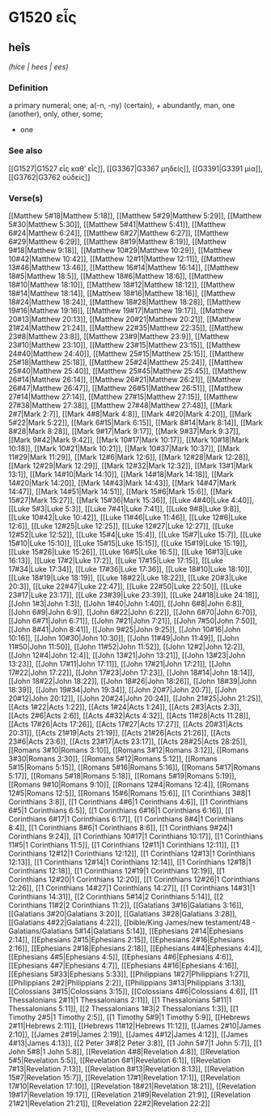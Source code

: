 # G1520 εἷς

## heîs

_(hice | hees | ees)_

### Definition

a primary numeral; one; a(-n, -ny) (certain), + abundantly, man, one (another), only, other, some; 

- one

### See also

[[G1527|G1527 εἷς καθ’ εἷς]], [[G3367|G3367 μηδείς]], [[G3391|G3391 μία]], [[G3762|G3762 οὐδείς]]

### Verse(s)

[[Matthew 5#18|Matthew 5:18]], [[Matthew 5#29|Matthew 5:29]], [[Matthew 5#30|Matthew 5:30]], [[Matthew 5#41|Matthew 5:41]], [[Matthew 6#24|Matthew 6:24]], [[Matthew 6#27|Matthew 6:27]], [[Matthew 6#29|Matthew 6:29]], [[Matthew 8#19|Matthew 8:19]], [[Matthew 9#18|Matthew 9:18]], [[Matthew 10#29|Matthew 10:29]], [[Matthew 10#42|Matthew 10:42]], [[Matthew 12#11|Matthew 12:11]], [[Matthew 13#46|Matthew 13:46]], [[Matthew 16#14|Matthew 16:14]], [[Matthew 18#5|Matthew 18:5]], [[Matthew 18#6|Matthew 18:6]], [[Matthew 18#10|Matthew 18:10]], [[Matthew 18#12|Matthew 18:12]], [[Matthew 18#14|Matthew 18:14]], [[Matthew 18#16|Matthew 18:16]], [[Matthew 18#24|Matthew 18:24]], [[Matthew 18#28|Matthew 18:28]], [[Matthew 19#16|Matthew 19:16]], [[Matthew 19#17|Matthew 19:17]], [[Matthew 20#13|Matthew 20:13]], [[Matthew 20#21|Matthew 20:21]], [[Matthew 21#24|Matthew 21:24]], [[Matthew 22#35|Matthew 22:35]], [[Matthew 23#8|Matthew 23:8]], [[Matthew 23#9|Matthew 23:9]], [[Matthew 23#10|Matthew 23:10]], [[Matthew 23#15|Matthew 23:15]], [[Matthew 24#40|Matthew 24:40]], [[Matthew 25#15|Matthew 25:15]], [[Matthew 25#18|Matthew 25:18]], [[Matthew 25#24|Matthew 25:24]], [[Matthew 25#40|Matthew 25:40]], [[Matthew 25#45|Matthew 25:45]], [[Matthew 26#14|Matthew 26:14]], [[Matthew 26#21|Matthew 26:21]], [[Matthew 26#47|Matthew 26:47]], [[Matthew 26#51|Matthew 26:51]], [[Matthew 27#14|Matthew 27:14]], [[Matthew 27#15|Matthew 27:15]], [[Matthew 27#38|Matthew 27:38]], [[Matthew 27#48|Matthew 27:48]], [[Mark 2#7|Mark 2:7]], [[Mark 4#8|Mark 4:8]], [[Mark 4#20|Mark 4:20]], [[Mark 5#22|Mark 5:22]], [[Mark 6#15|Mark 6:15]], [[Mark 8#14|Mark 8:14]], [[Mark 8#28|Mark 8:28]], [[Mark 9#17|Mark 9:17]], [[Mark 9#37|Mark 9:37]], [[Mark 9#42|Mark 9:42]], [[Mark 10#17|Mark 10:17]], [[Mark 10#18|Mark 10:18]], [[Mark 10#21|Mark 10:21]], [[Mark 10#37|Mark 10:37]], [[Mark 11#29|Mark 11:29]], [[Mark 12#6|Mark 12:6]], [[Mark 12#28|Mark 12:28]], [[Mark 12#29|Mark 12:29]], [[Mark 12#32|Mark 12:32]], [[Mark 13#1|Mark 13:1]], [[Mark 14#10|Mark 14:10]], [[Mark 14#18|Mark 14:18]], [[Mark 14#20|Mark 14:20]], [[Mark 14#43|Mark 14:43]], [[Mark 14#47|Mark 14:47]], [[Mark 14#51|Mark 14:51]], [[Mark 15#6|Mark 15:6]], [[Mark 15#27|Mark 15:27]], [[Mark 15#36|Mark 15:36]], [[Luke 4#40|Luke 4:40]], [[Luke 5#3|Luke 5:3]], [[Luke 7#41|Luke 7:41]], [[Luke 9#8|Luke 9:8]], [[Luke 10#42|Luke 10:42]], [[Luke 11#46|Luke 11:46]], [[Luke 12#6|Luke 12:6]], [[Luke 12#25|Luke 12:25]], [[Luke 12#27|Luke 12:27]], [[Luke 12#52|Luke 12:52]], [[Luke 15#4|Luke 15:4]], [[Luke 15#7|Luke 15:7]], [[Luke 15#10|Luke 15:10]], [[Luke 15#15|Luke 15:15]], [[Luke 15#19|Luke 15:19]], [[Luke 15#26|Luke 15:26]], [[Luke 16#5|Luke 16:5]], [[Luke 16#13|Luke 16:13]], [[Luke 17#2|Luke 17:2]], [[Luke 17#15|Luke 17:15]], [[Luke 17#34|Luke 17:34]], [[Luke 17#36|Luke 17:36]], [[Luke 18#10|Luke 18:10]], [[Luke 18#19|Luke 18:19]], [[Luke 18#22|Luke 18:22]], [[Luke 20#3|Luke 20:3]], [[Luke 22#47|Luke 22:47]], [[Luke 22#50|Luke 22:50]], [[Luke 23#17|Luke 23:17]], [[Luke 23#39|Luke 23:39]], [[Luke 24#18|Luke 24:18]], [[John 1#3|John 1:3]], [[John 1#40|John 1:40]], [[John 6#8|John 6:8]], [[John 6#9|John 6:9]], [[John 6#22|John 6:22]], [[John 6#70|John 6:70]], [[John 6#71|John 6:71]], [[John 7#21|John 7:21]], [[John 7#50|John 7:50]], [[John 8#41|John 8:41]], [[John 9#25|John 9:25]], [[John 10#16|John 10:16]], [[John 10#30|John 10:30]], [[John 11#49|John 11:49]], [[John 11#50|John 11:50]], [[John 11#52|John 11:52]], [[John 12#2|John 12:2]], [[John 12#4|John 12:4]], [[John 13#21|John 13:21]], [[John 13#23|John 13:23]], [[John 17#11|John 17:11]], [[John 17#21|John 17:21]], [[John 17#22|John 17:22]], [[John 17#23|John 17:23]], [[John 18#14|John 18:14]], [[John 18#22|John 18:22]], [[John 18#26|John 18:26]], [[John 18#39|John 18:39]], [[John 19#34|John 19:34]], [[John 20#7|John 20:7]], [[John 20#12|John 20:12]], [[John 20#24|John 20:24]], [[John 21#25|John 21:25]], [[Acts 1#22|Acts 1:22]], [[Acts 1#24|Acts 1:24]], [[Acts 2#3|Acts 2:3]], [[Acts 2#6|Acts 2:6]], [[Acts 4#32|Acts 4:32]], [[Acts 11#28|Acts 11:28]], [[Acts 17#26|Acts 17:26]], [[Acts 17#27|Acts 17:27]], [[Acts 20#31|Acts 20:31]], [[Acts 21#19|Acts 21:19]], [[Acts 21#26|Acts 21:26]], [[Acts 23#6|Acts 23:6]], [[Acts 23#17|Acts 23:17]], [[Acts 28#25|Acts 28:25]], [[Romans 3#10|Romans 3:10]], [[Romans 3#12|Romans 3:12]], [[Romans 3#30|Romans 3:30]], [[Romans 5#12|Romans 5:12]], [[Romans 5#15|Romans 5:15]], [[Romans 5#16|Romans 5:16]], [[Romans 5#17|Romans 5:17]], [[Romans 5#18|Romans 5:18]], [[Romans 5#19|Romans 5:19]], [[Romans 9#10|Romans 9:10]], [[Romans 12#4|Romans 12:4]], [[Romans 12#5|Romans 12:5]], [[Romans 15#6|Romans 15:6]], [[1 Corinthians 3#8|1 Corinthians 3:8]], [[1 Corinthians 4#6|1 Corinthians 4:6]], [[1 Corinthians 6#5|1 Corinthians 6:5]], [[1 Corinthians 6#16|1 Corinthians 6:16]], [[1 Corinthians 6#17|1 Corinthians 6:17]], [[1 Corinthians 8#4|1 Corinthians 8:4]], [[1 Corinthians 8#6|1 Corinthians 8:6]], [[1 Corinthians 9#24|1 Corinthians 9:24]], [[1 Corinthians 10#17|1 Corinthians 10:17]], [[1 Corinthians 11#5|1 Corinthians 11:5]], [[1 Corinthians 12#11|1 Corinthians 12:11]], [[1 Corinthians 12#12|1 Corinthians 12:12]], [[1 Corinthians 12#13|1 Corinthians 12:13]], [[1 Corinthians 12#14|1 Corinthians 12:14]], [[1 Corinthians 12#18|1 Corinthians 12:18]], [[1 Corinthians 12#19|1 Corinthians 12:19]], [[1 Corinthians 12#20|1 Corinthians 12:20]], [[1 Corinthians 12#26|1 Corinthians 12:26]], [[1 Corinthians 14#27|1 Corinthians 14:27]], [[1 Corinthians 14#31|1 Corinthians 14:31]], [[2 Corinthians 5#14|2 Corinthians 5:14]], [[2 Corinthians 11#2|2 Corinthians 11:2]], [[Galatians 3#16|Galatians 3:16]], [[Galatians 3#20|Galatians 3:20]], [[Galatians 3#28|Galatians 3:28]], [[Galatians 4#22|Galatians 4:22]], [[bible/King James/new testament/48 - Galatians/Galatians 5#14|Galatians 5:14]], [[Ephesians 2#14|Ephesians 2:14]], [[Ephesians 2#15|Ephesians 2:15]], [[Ephesians 2#16|Ephesians 2:16]], [[Ephesians 2#18|Ephesians 2:18]], [[Ephesians 4#4|Ephesians 4:4]], [[Ephesians 4#5|Ephesians 4:5]], [[Ephesians 4#6|Ephesians 4:6]], [[Ephesians 4#7|Ephesians 4:7]], [[Ephesians 4#16|Ephesians 4:16]], [[Ephesians 5#33|Ephesians 5:33]], [[Philippians 1#27|Philippians 1:27]], [[Philippians 2#2|Philippians 2:2]], [[Philippians 3#13|Philippians 3:13]], [[Colossians 3#15|Colossians 3:15]], [[Colossians 4#6|Colossians 4:6]], [[1 Thessalonians 2#11|1 Thessalonians 2:11]], [[1 Thessalonians 5#11|1 Thessalonians 5:11]], [[2 Thessalonians 1#3|2 Thessalonians 1:3]], [[1 Timothy 2#5|1 Timothy 2:5]], [[1 Timothy 5#9|1 Timothy 5:9]], [[Hebrews 2#11|Hebrews 2:11]], [[Hebrews 11#12|Hebrews 11:12]], [[James 2#10|James 2:10]], [[James 2#19|James 2:19]], [[James 4#12|James 4:12]], [[James 4#13|James 4:13]], [[2 Peter 3#8|2 Peter 3:8]], [[1 John 5#7|1 John 5:7]], [[1 John 5#8|1 John 5:8]], [[Revelation 4#8|Revelation 4:8]], [[Revelation 5#5|Revelation 5:5]], [[Revelation 6#1|Revelation 6:1]], [[Revelation 7#13|Revelation 7:13]], [[Revelation 8#13|Revelation 8:13]], [[Revelation 15#7|Revelation 15:7]], [[Revelation 17#1|Revelation 17:1]], [[Revelation 17#10|Revelation 17:10]], [[Revelation 18#21|Revelation 18:21]], [[Revelation 19#17|Revelation 19:17]], [[Revelation 21#9|Revelation 21:9]], [[Revelation 21#21|Revelation 21:21]], [[Revelation 22#2|Revelation 22:2]]